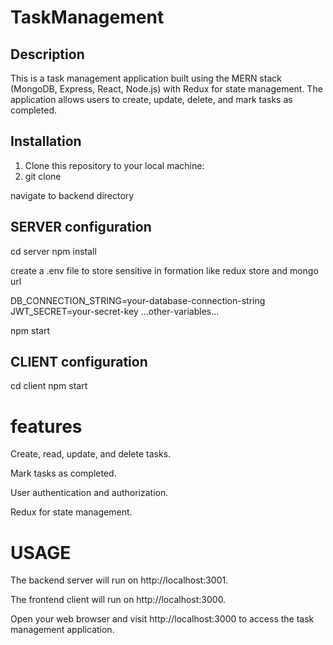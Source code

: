 # TaskManagement
## Description
This is a task management application built using the MERN stack (MongoDB, Express, React, Node.js) with Redux for state management. The application allows users to create, update, delete, and mark tasks as completed.

## Installation

1. Clone this repository to your local machine:
2.  git clone

navigate to backend directory
## SERVER configuration
cd server
npm install

create a .env file to store sensitive in formation like redux store and mongo url

DB_CONNECTION_STRING=your-database-connection-string
JWT_SECRET=your-secret-key
...other-variables...

npm start


## CLIENT configuration
cd client
npm start

# features

Create, read, update, and delete tasks.

Mark tasks as completed.

User authentication and authorization.

Redux for state management.

# USAGE

The backend server will run on http://localhost:3001.

The frontend client will run on http://localhost:3000.

Open your web browser and visit http://localhost:3000 to access the task management application.


